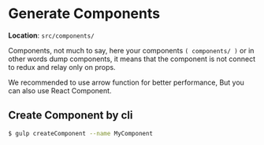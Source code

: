 

# Generate Components

<b>Location</b>: `src/components/`

Components, not much to say, here your components `( components/ )` or in other words dump components, it means that the component is not connect to redux and relay only on props.

We recommended to use arrow function for better performance, But you can also use React Component.

## Create Component by cli

``` sh
$ gulp createComponent --name MyComponent
```
